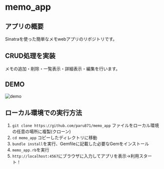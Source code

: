 # memo_app
## アプリの概要
Sinatraを使った簡単なメモwebアプリのリボジトリです。

## CRUD処理を実装
メモの追加・削除・一覧表示・詳細表示・編集を行います。
## DEMO
![demo](https://gyazo.com/2e79d49a1fb7ba2b2f591acef6711b64/raw)
## ローカル環境での実行方法
1. `git clone https://github.com/paru871/memo_app` ファイルをローカル環境の任意の場所に複製(クローン)
2. `cd memo_app` コピーしたディレクトリに移動
3. `bundle install`を実行、Gemfileに記載した必要なGemをインストール
4. `memo_app.rb`を実行
5. `http://localhost:4567`にブラウザに入力してアプリを表示→利用スタート！
